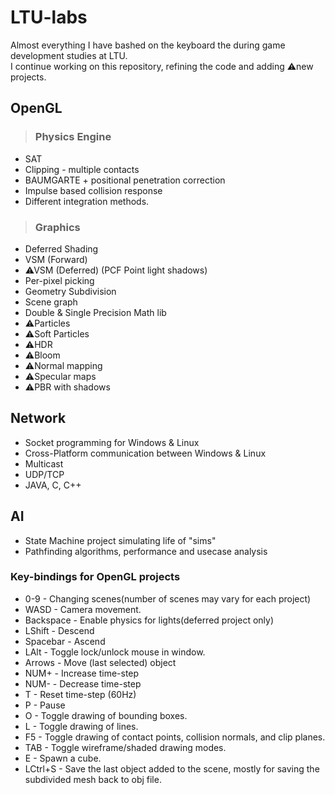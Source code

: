 # LTU-labs
Almost everything I have bashed on the keyboard the during game development studies at LTU.  
I continue working on this repository, refining the code and adding ⚠new projects.

## OpenGL
> ### Physics Engine
  - SAT 
  - Clipping - multiple contacts
  - BAUMGARTE + positional penetration correction
  - Impulse based collision response
  - Different integration methods.
  
> ### Graphics
  - Deferred Shading
  - VSM (Forward)
  - ⚠VSM (Deferred) (PCF Point light shadows)
  - Per-pixel picking
  - Geometry Subdivision
  - Scene graph
  - Double & Single Precision Math lib
  - ⚠Particles
  - ⚠Soft Particles
  - ⚠HDR
  - ⚠Bloom
  - ⚠Normal mapping
  - ⚠Specular maps
  - ⚠PBR with shadows
  
## Network
  - Socket programming for Windows & Linux
  - Cross-Platform communication between Windows & Linux
  - Multicast
  - UDP/TCP
  - JAVA, C, C++ 
  
## AI
  - State Machine project simulating life of "sims"
  - Pathfinding algorithms, performance and usecase analysis

### Key-bindings for OpenGL projects
- 0-9 - Changing scenes(number of scenes may vary for each project)
- WASD - Camera movement.
- Backspace - Enable physics for lights(deferred project only)
- LShift - Descend
- Spacebar - Ascend
- LAlt - Toggle lock/unlock mouse in window.
- Arrows - Move (last selected) object
- NUM+ - Increase time-step
- NUM- - Decrease time-step
- T - Reset time-step (60Hz)
- P - Pause
- O - Toggle drawing of bounding boxes.
- L - Toggle drawing of lines.
- F5 - Toggle drawing of contact points, collision normals, and clip planes.
- TAB - Toggle wireframe/shaded drawing modes.
- E - Spawn a cube.
- LCtrl+S - Save the last object added to the scene, mostly for saving the subdivided mesh back to obj file.
